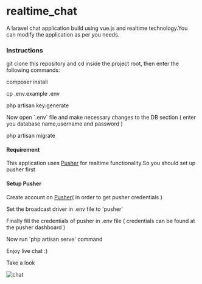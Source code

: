 <!DOCTYPE html>
<html>
<body>
<h1>realtime_chat</h1>
<p>A laravel chat application build using vue.js and realtime technology.You can modify the application as per you needs.
</p>
<h3> Instructions</h3>
<p>git clone this repository and cd inside the project root, then enter the following commands:</p>

<p>composer install</p>
<p>cp .env.example .env</p>
<p>php artisan key:generate</p>
<p>Now open `.env` file and make necessary changes to the DB section ( enter you database name,username and password )</p>
<p>php artisan migrate</p>

<h4>Requirement</h4>
<p>This application uses <span><a href="https://pusher.com">Pusher</a></span> for realtime functionality.So you should set up pusher first</p>
<h4>Setup Pusher</h4>
<p>Create account on <span><a href="https://dashboard.pusher.com/accounts/sign_up">Pusher</a></span>( in order to get pusher credentials )</p>
<p>Set the broadcast driver in .env file to 'pusher'</p>
<p>Finally fill the credentials of pusher in .env file ( credentials can be found at the pusher dashboard ) </p>

<p>Now run 'php artisan serve' command</p>
<p>Enjoy live chat :)</p>
<p>Take a look</p>
<img src="public/chat.png" alt="chat">
  
</body>
</html>
